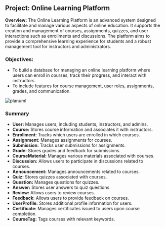 ## Project: **Online Learning Platform**

**Overview:** The Online Learning Platform is an advanced system designed to facilitate and manage various aspects of online education. It supports the creation and management of courses, assignments, quizzes, and user interactions such as enrollments and discussions. The platform aims to provide a comprehensive learning experience for students and a robust management tool for instructors and administrators.

### Objectives:
- To build a database for managing an online learning platform where users can enroll in courses, track their progress, and interact with instructors.
- To include features for course management, user roles, assignments, grades, and communication.


![planuml](//www.plantuml.com/plantuml/png/hLPTJ-Cw47tlhuXuALp12n8l226gKkwjBaLiAMZVa9jCYxM9qxMTPLcq_trhPyAuKvDsg_92vvonVOu_9dDbhD2sAl9EDxc6cLIGs1T87Wten8ff3XrGLjgtvC111uamIUMuzqwo_Fl7_NwMMNAU3EycoSN5_V-NbvuvEV7_7Az40Sk4fzwu_rzlV7XwTdRaEIY4p6F4GXZpMkeingKQX8NiMTWbUzsR32R3qS0pkipTCeExnz5Xzy5M6IZRFKwwGsMihb9RQXVriaAgxb7dTsVLSB-ij05ckGQzwRJcqNOTjHd7ZC-yPs1IBHTMbcf9JmPV9nlSoGyNuQetRbLkPQ1qcUS5ACli4E4j0UMXBK8sdIaN4NYEKi7CcR0GkkFoUyR8kOh89yBB5nYIV4JQvRUfjDBcVtDSMGM1dNKh3zMqaCOiHp4hH7WhXlBG2Y5jLiWmjzD-K3GxFmtS8ML1sSOfT_Ml5XamGnxpNkQUHHi-Q7F0VJAXVhoJD-WFHxtRmxFZvBG-aHb0DXNfDoQIlUUHiA2bo9dQLJ9utyy5Oes19jxnGdqCjsyBAawtaDfAWoj7On2PL7FtyqbcK7QFLiTLcbV8DQVNqgHLx98HuHrcb8Vc2DdHNlo2yHl4IrlhurUgh5GAiUUF51M006WiXTXcK_lL_gMIlvXc1tcjtns76jtl_HQexHM2iUiNfO5hfHYGsZfkKqoEcDwFmHP-VbfFUigyhdKRDOZdx7dKKqVjQaZnzbSMvsqJEeOV4bwPq1hqGdNDez0wslVBqi9ADQzndAGes7N5bJTzQ6-mX3933UmiKPb5KqsyRrlDlBJ_spyzR5VlTJcJEJ0t0UCDUGKBJ4LJ6ExKyqnb6Sfjfbf8N-AtgTzzq5REP2eirquCzg0KDz83QDyjcpIcWcX_G8jkPz2lCH5pRg_1mm-m5VF6s_BdhcLIp7ddJSh6a0jN7ioBN9YEsvdbZEzXDtpUx5UdNcETht6MWTqOpo3OPOMztlbg0qTQA2VGGg3FQLeZWfaStj74LOTj0MMW5iv7zeM-mYqxuxz-8US0PC1WL-qmpo7aUApAZaMKj14RrON5c7iAkEWugdXy96TnB75XQOdnuVFbIqSIeZiPl98mumfKLXNv7m00)


### Summary

-   **User:** Manages users, including students, instructors, and admins.
-   **Course:** Stores course information and associates it with instructors.
-   **Enrollment:** Tracks which users are enrolled in which courses.
-   **Assignment:** Manages assignments for courses.
-   **Submission:** Tracks user submissions for assignments.
-   **Grade:** Stores grades and feedback for submissions.
-   **CourseMaterial:** Manages various materials associated with courses.
-   **Discussion:** Allows users to participate in discussions related to courses.
-   **Announcement:** Manages announcements related to courses.
-   **Quiz:** Stores quizzes associated with courses.
-   **Question:** Manages questions for quizzes.
-   **Answer:** Stores user answers to quiz questions.
-   **Review:** Allows users to review courses.
-   **Feedback:** Allows users to provide feedback on courses.
-   **UserProfile:** Stores additional profile information for users.
-   **Certificate:** Manages certificates issued to users upon course completion.
-   **CourseTag:** Tags courses with relevant keywords.
